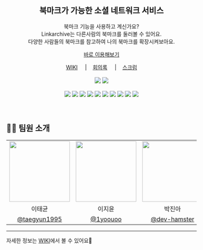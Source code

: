<div align="center">
    <br />
    <h2>북마크가 가능한 소셜 네트워크 서비스</h2>
    <p>
        북마크 기능을 사용하고 계신가요?<br />
        Linkarchive는 다른사람의 북마크를 둘러볼 수 있어요. <br />
        다양한 사람들의 북마크를 참고하여 나의 북마크를 확장시켜보아요.
    </p>
    <p>
        <a href="https://www.link-archive.com/" target="_blank">바로 이용해보기</a>
    </p>
    <a href="https://www.notion.so/team-ZELLO-9e414fde5019400f9ecf6371bfca3775" target="_blank">WIKI</a> &nbsp; &nbsp; |&nbsp; &nbsp; 
    <a href="https://github.com/linkarchive/Front-End/wiki/2023%E2%80%9004%E2%80%9019-%ED%9A%8C%EC%9D%98%EB%A1%9D" target="_blank">회의록</a> &nbsp; &nbsp; |&nbsp; &nbsp;
    <a href="https://github.com/linkarchive/Front-End/wiki/2023%E2%80%9007%E2%80%9004-%EC%8A%A4%ED%81%AC%EB%9F%BC" target="_blank">스크럼</a>
    <br /><br />
    <img src="https://hits.seeyoufarm.com/api/count/incr/badge.svg?url=https%3A%2F%2Fgithub.com%2Flinkarchive%2FFront-End&count_bg=%238F84ED&title_bg=%23555555&icon=&icon_color=%23E7E7E7&title=hits&edge_flat=false"/></a>
    <img src="https://img.shields.io/badge/release-1.0.0-8F84ED"> 
    <br /><br />
    <img src="https://img.shields.io/badge/next.js-13.3.4-black?logo=next.js">
    <img src="https://img.shields.io/badge/TypeScript-5.0.4-%23007ACC?logo=typescript">
    <img src="https://img.shields.io/badge/React-18.2.0-%2361DAFB?logo=react">
    <img src="https://img.shields.io/badge/Redux-4.2.1-%23764ABC?logo=redux">
    <img src="https://img.shields.io/badge/Axios-1.4.0-%23A33A3A">
    <img src="https://img.shields.io/badge/Styled--components-5.3.10-%23DB7093?logo=styled-components">
    <img src="https://img.shields.io/badge/React--query-4.29.5-%2320232a">
    <img src="https://img.shields.io/badge/ESLint-8.14.0-%234B32C3?logo=eslint">
    <img src="https://img.shields.io/badge/Prettier-2.6.2-%23F7B93E?logo=prettier">
    <img src="https://img.shields.io/badge/Vercel-%23000000?logo=vercel">

</div>
<br /><br />




<!-- ## 🚀 프로젝트 소개 -->

<!-- <img src="https://i.imgur.com/j5kF45V.png" />

 🎨 <b>게임 설명</b>
> 1. **나만의 단어를 만들어요!**  
게임이 시작하면 모든 유저는 다른 사람이 그릴 단어를 써서 제출해요.  
> 2. **그림을 그려봐요!**  
다른 유저가 제출한 독특한 단어를 그림으로 묘사해요.  
> 3. **무슨 그림인가요?**  
다른 유저가 무엇을 그렸는지 맞추어봐요.  
> 4. **짜잔! 나만의 단어가 어떻게 변했을까요?**  
내가 적은 단어가 여러 유저를 거쳐 어떻게 바뀌었는지 다같이 확인해봐요.

<br /> -->

<!-- ## 🛠 주요 기능 -->

 <!-- <table>
    <tr>
      <td align="center">메인</td>
      <td align="center">게임 로비</td>
    </tr>
    <tr>
      <td align="center"><img src="https://user-images.githubusercontent.com/68578916/208236070-54e9dd7b-b759-431a-a45e-855603a3ad32.png" width="500" /></td>
      <td align="center"><img src="https://i.imgur.com/jmaE5tl.png" /></td>
    </tr>
    <tr>
      <td align="center">그림 보고 답하기</td>
      <td align="center">단어 보고 그리기</td>
    </tr>
    <tr>
      <td align="center"><img src="https://i.imgur.com/SytOLd2.png" /></td>
      <td align="center"><img src="https://i.imgur.com/nlhj1R5.pngg" /></td>
    </tr>
    <tr>
      <td align="center">게임 결과 확인</td>
      <td align="center">어드민 페이지</td>
    </tr>
    <tr>
      <td align="center"><img src="https://i.imgur.com/i9v2reE.png" /></td>
      <td align="center"><img src="https://user-images.githubusercontent.com/33686751/208235589-d43b71f0-e0d9-461b-bdea-6a39a56f2431.png" /></td>
    </tr>
 </table> -->

<!-- <h2>⚙️ 인프라 구조</h2> -->

<!-- <img src="https://user-images.githubusercontent.com/33686751/207779000-5deeaae6-4ac2-426b-86cf-223d4bfe7b2e.png" width="800" />
<img src="https://user-images.githubusercontent.com/33686751/207778406-66108b03-ad69-41e8-ae9c-0c8b4aeaa2c5.png" width="800" /> -->

<h2>🧑‍💻 팀원 소개</h2>
  <table>
    <tr>
      <td align="center"><img src="https://github.com/taegyun1995.png" width="160"></td>
      <td align="center"><img src="https://github.com/1yoouoo.png" width="160"></td>
      <td align="center"><img src="https://github.com/dev-hamster.png" width="160"></td>
      <td align="center"><img src="https://github.com/esubine.png" width="160"></td>
    </tr>
    <tr>
      <td align="center">이태균</td>
      <td align="center">이지윤</td>
      <td align="center">박진아</td>
      <td align="center">이수빈</td>
    </tr>
    <tr>
      <td align="center"><a href="https://github.com/taegyun1995" target="_blank">@taegyun1995</a></td>
      <td align="center"><a href="https://github.com/1yoouoo" target="_blank" width="160">@1yoouoo</a></td>
      <td align="center"><a href="https://github.com/dev-hamster" target="_blank">@dev-hamster</a></td>
      <td align="center"><a href="https://github.com/esubine" target="_blank">@esubine</a></td>
    </tr>
  </table>
  
  
  ---
자세한 정보는 [WIKI](https://github.com/linkarchive/Front-End/wiki)에서 볼 수 있어요📝
